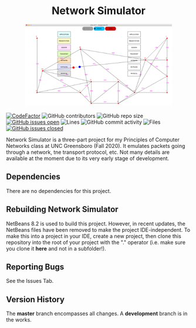 <h1 align="center">Network Simulator</h1>

<p align="center">
  <img width="400" height="225" src="docs/network.png">
</p>

[![CodeFactor](https://www.codefactor.io/repository/github/joshuacrotts/CSC-677-NetworkSimulator/badge)](https://www.codefactor.io/repository/github/joshuacrotts/CSC-677-NetworkSimulator)  ![GitHub contributors](https://img.shields.io/github/contributors/JoshuaCrotts/CSC-677-NetworkSimulator)  ![GitHub repo size](https://img.shields.io/github/repo-size/JoshuaCrotts/CSC-677-NetworkSimulator)  [![GitHub issues open](https://img.shields.io/github/issues/JoshuaCrotts/CSC-677-NetworkSimulator)]() 
  ![Lines](https://tokei.rs/b1/github/JoshuaCrotts/CSC-677-NetworkSimulator)  ![GitHub commit activity](https://img.shields.io/github/commit-activity/m/JoshuaCrotts/CSC-677-NetworkSimulator)  ![Files](https://tokei.rs/b1/github/JoshuaCrotts/CSC-677-NetworkSimulator?category=files)  [![GitHub issues closed](https://img.shields.io/github/issues-closed-raw/JoshuaCrotts/CSC-677-NetworkSimulator)]()

Network Simulator is a three-part project for my Principles of Computer Networks class at UNC Greensboro (Fall 2020). It emulates packets going through a network, tne transport protocol, etc. Not many details are available at the moment due to its very early stage of development.

## Dependencies

There are no dependencies for this project.

## Rebuilding Network Simulator
NetBeans 8.2 is used to build this project. However, in recent updates, the NetBeans files have been removed to make the project IDE-independent. To make this into a project in your IDE, create a new project, then clone this repository into the root of your project with the "." operator (i.e. make sure you clone it **here** and not in a subfolder!).

## Reporting Bugs

See the Issues Tab.

## Version History
The **master** branch encompasses all changes. A **development** branch is in the works.
